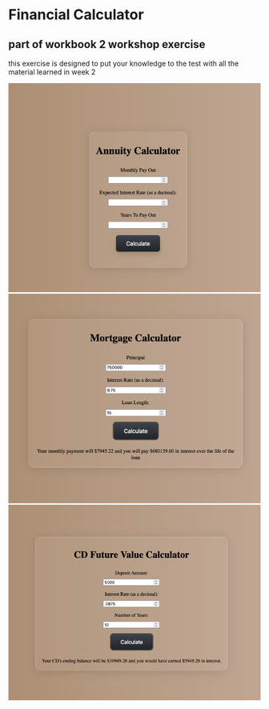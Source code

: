 # Financial Calculator

## part of workbook 2 workshop exercise

this exercise is designed to put your knowledge to the test
with all the material learned in week 2

<img src="images/annuityScreenShot.png">
<img src="images/mortgageScreenShot.png">
<img src="images/futureValScreenShot.png">

